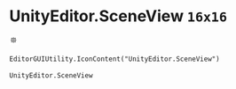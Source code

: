 # UnityEditor.SceneView `16x16`
<img src="/img/UnityEditor.SceneView.png" width=16 height=16>

``` CSharp
EditorGUIUtility.IconContent("UnityEditor.SceneView")
```
```
UnityEditor.SceneView
```

